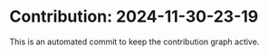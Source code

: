 # Contribution: 2024-11-30-23-19
This is an automated commit to keep the contribution graph active.
